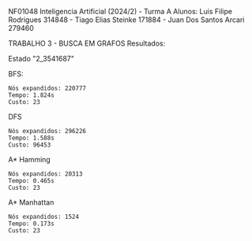 NF01048 Inteligencia Artificial (2024/2) - Turma A
Alunos: Luis Filipe Rodrigues 314848 - Tiago Elias Steinke 171884 - Juan Dos Santos Arcari 279460

TRABALHO 3 - BUSCA EM GRAFOS
Resultados:

Estado "2_3541687"

BFS:

    Nós expandidos: 220777
    Tempo: 1.824s
    Custo: 23

DFS

    Nós expandidos: 296226
    Tempo: 1.588s
    Custo: 96453

A* Hamming

    Nós expandidos: 20313
    Tempo: 0.465s
    Custo: 23

A* Manhattan

    Nós expandidos: 1524
    Tempo: 0.173s
    Custo: 23
